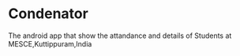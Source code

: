 Condenator
==========

The android app that show the attandance and details of Students at MESCE,Kuttippuram,India